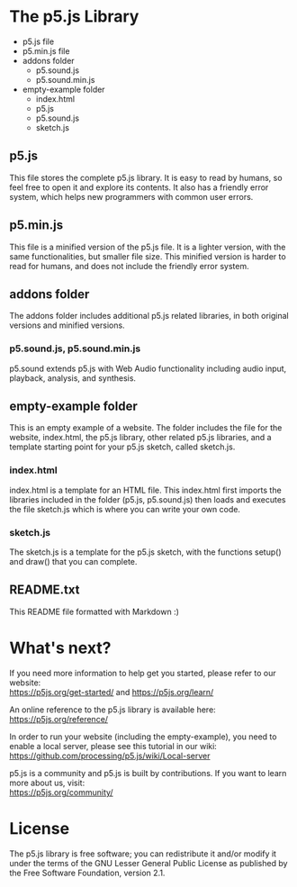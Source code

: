 # The p5.js Library

* p5.js file
* p5.min.js file
* addons folder
  * p5.sound.js
  * p5.sound.min.js
* empty-example folder
  * index.html
  * p5.js
  * p5.sound.js
  * sketch.js

## p5.js

This file stores the complete p5.js library. It is easy to read by humans, so feel free to open it and explore its contents. It also has a friendly error system, which helps new programmers with common user errors.

## p5.min.js

This file is a minified version of the p5.js file. It is a lighter version, with the same functionalities, but smaller file size. This minified version is harder to read for humans, and does not include the friendly error system.

## addons folder

The addons folder includes additional p5.js related libraries, in both original versions and minified versions.

### p5.sound.js, p5.sound.min.js

p5.sound extends p5.js with Web Audio functionality including audio input, playback, analysis, and synthesis.

## empty-example folder

This is an empty example of a website. The folder includes the file for the website, index.html, the p5.js library, other related p5.js libraries, and a template starting point for your p5.js sketch, called sketch.js.

### index.html

index.html is a template for an HTML file. This index.html first imports the libraries included in the folder (p5.js, p5.sound.js) then loads and executes the file sketch.js which is where you can write your own code.

### sketch.js

The sketch.js is a template for the p5.js sketch, with the functions setup() and draw() that you can complete.

## README.txt

This README file formatted with Markdown :)

# What's next?

If you need more information to help get you started, please refer to our website:  
https://p5js.org/get-started/ and https://p5js.org/learn/

An online reference to the p5.js library is available here:  
https://p5js.org/reference/

In order to run your website (including the empty-example), you need to enable a local server, please see this tutorial in our wiki:  
https://github.com/processing/p5.js/wiki/Local-server

p5.js is a community and p5.js is built by contributions. If you want to learn more about us, visit:  
https://p5js.org/community/

# License

The p5.js library is free software; you can redistribute it and/or modify it under the terms of the GNU Lesser General Public License as published by the Free Software Foundation, version 2.1.
